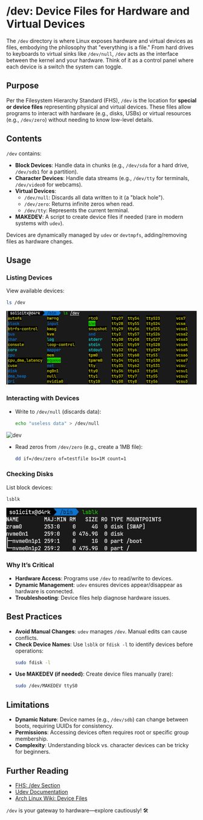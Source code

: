 # /dev: Device Files for Hardware and Virtual Devices

The `/dev` directory is where Linux exposes hardware and virtual devices as files, embodying the philosophy that "everything is a file." From hard drives to keyboards to virtual sinks like `/dev/null`, `/dev` acts as the interface between the kernel and your hardware. Think of it as a control panel where each device is a switch the system can toggle.

## Purpose

Per the Filesystem Hierarchy Standard (FHS), `/dev` is the location for **special or device files** representing physical and virtual devices. These files allow programs to interact with hardware (e.g., disks, USBs) or virtual resources (e.g., `/dev/zero`) without needing to know low-level details.

## Contents

`/dev` contains:
- **Block Devices**: Handle data in chunks (e.g., `/dev/sda` for a hard drive, `/dev/sdb1` for a partition).
- **Character Devices**: Handle data streams (e.g., `/dev/tty` for terminals, `/dev/video0` for webcams).
- **Virtual Devices**:
  - `/dev/null`: Discards all data written to it (a "black hole").
  - `/dev/zero`: Returns infinite zeros when read.
  - `/dev/tty`: Represents the current terminal.
- **MAKEDEV**: A script to create device files if needed (rare in modern systems with `udev`).

Devices are dynamically managed by `udev` or `devtmpfs`, adding/removing files as hardware changes.

## Usage

### Listing Devices
View available devices:
```bash
ls /dev
```
![dev](./../screenshots/11.png)

### Interacting with Devices
- Write to `/dev/null` (discards data):
  ```bash
  echo "useless data" > /dev/null


![dev](./../screenshots/12.png)
  
- Read zeros from `/dev/zero` (e.g., create a 1MB file):
  ```bash
  dd if=/dev/zero of=testfile bs=1M count=1
  ```

### Checking Disks
List block devices:
```bash
lsblk
```
![dev](./../screenshots/13.png)

### Why It’s Critical
- **Hardware Access**: Programs use `/dev` to read/write to devices.
- **Dynamic Management**: `udev` ensures devices appear/disappear as hardware is connected.
- **Troubleshooting**: Device files help diagnose hardware issues.

## Best Practices
- **Avoid Manual Changes**: `udev` manages `/dev`. Manual edits can cause conflicts.
- **Check Device Names**: Use `lsblk` or `fdisk -l` to identify devices before operations:
  ```bash
  sudo fdisk -l
  ```
- **Use MAKEDEV (if needed)**: Create device files manually (rare):
  ```bash
  sudo /dev/MAKEDEV ttyS0
  ```

## Limitations
- **Dynamic Nature**: Device names (e.g., `/dev/sdb`) can change between boots, requiring UUIDs for consistency.
- **Permissions**: Accessing devices often requires root or specific group membership.
- **Complexity**: Understanding block vs. character devices can be tricky for beginners.

## Further Reading
- [FHS: /dev Section](http://www.pathname.com/fhs/)
- [Udev Documentation](https://www.freedesktop.org/wiki/Software/systemd/udev/)
- [Arch Linux Wiki: Device Files](https://wiki.archlinux.org/title/Device_file)

`/dev` is your gateway to hardware—explore cautiously! 🛠️
